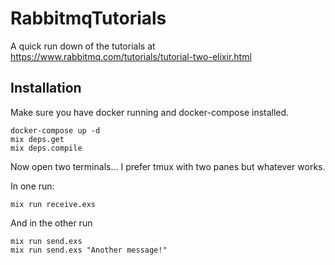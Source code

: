 # RabbitmqTutorials

A quick run down of the tutorials at https://www.rabbitmq.com/tutorials/tutorial-two-elixir.html

## Installation
Make sure you have docker running and docker-compose installed.

```
docker-compose up -d
mix deps.get
mix deps.compile

```

Now open two terminals... I prefer tmux with two panes but whatever
works.

In one run:
```
mix run receive.exs

```

And in the other run

```
mix run send.exs
mix run send.exs "Another message!"


```
